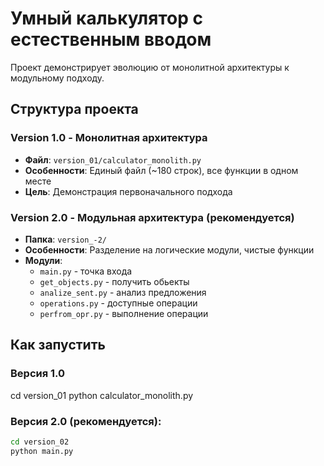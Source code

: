 # Умный калькулятор с естественным вводом

Проект демонстрирует эволюцию от монолитной архитектуры к модульному подходу.
 
## Структура проекта

### Version 1.0 - Монолитная архитектура
- **Файл**: `version_01/calculator_monolith.py`
- **Особенности**: Единый файл (~180 строк), все функции в одном месте
- **Цель**: Демонстрация первоначального подхода

### Version 2.0 - Модульная архитектура (рекомендуется)
- **Папка**: `version_-2/`
- **Особенности**: Разделение на логические модули, чистые функции
- **Модули**:
    - `main.py` - точка входа
    - `get_objects.py` - получить обьекты
    - `analize_sent.py` - анализ предложения
    - `operations.py` - доступные операции
    - `perfrom_opr.py` - выполнение операции

## Как запустить

### Версия 1.0
cd version_01
python calculator_monolith.py


### Версия 2.0 (рекомендуется):
```bash
cd version_02
python main.py
